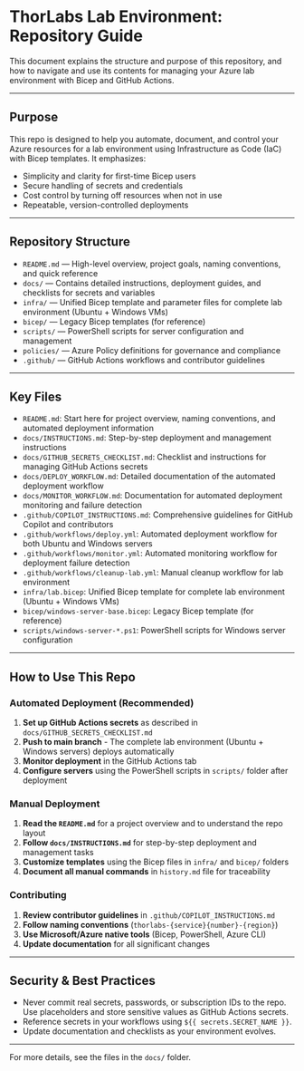 # ThorLabs Lab Environment: Repository Guide

This document explains the structure and purpose of this repository, and how to navigate and use its contents for managing your Azure lab environment with Bicep and GitHub Actions.

---

## Purpose

This repo is designed to help you automate, document, and control your Azure resources for a lab environment using Infrastructure as Code (IaC) with Bicep templates. It emphasizes:
- Simplicity and clarity for first-time Bicep users
- Secure handling of secrets and credentials
- Cost control by turning off resources when not in use
- Repeatable, version-controlled deployments

---

## Repository Structure

- `README.md` — High-level overview, project goals, naming conventions, and quick reference
- `docs/` — Contains detailed instructions, deployment guides, and checklists for secrets and variables
- `infra/` — Unified Bicep template and parameter files for complete lab environment (Ubuntu + Windows VMs)
- `bicep/` — Legacy Bicep templates (for reference)
- `scripts/` — PowerShell scripts for server configuration and management
- `policies/` — Azure Policy definitions for governance and compliance
- `.github/` — GitHub Actions workflows and contributor guidelines

---

## Key Files

- `README.md`: Start here for project overview, naming conventions, and automated deployment information
- `docs/INSTRUCTIONS.md`: Step-by-step deployment and management instructions
- `docs/GITHUB_SECRETS_CHECKLIST.md`: Checklist and instructions for managing GitHub Actions secrets
- `docs/DEPLOY_WORKFLOW.md`: Detailed documentation of the automated deployment workflow
- `docs/MONITOR_WORKFLOW.md`: Documentation for automated deployment monitoring and failure detection
- `.github/COPILOT_INSTRUCTIONS.md`: Comprehensive guidelines for GitHub Copilot and contributors
- `.github/workflows/deploy.yml`: Automated deployment workflow for both Ubuntu and Windows servers
- `.github/workflows/monitor.yml`: Automated monitoring workflow for deployment failure detection
- `.github/workflows/cleanup-lab.yml`: Manual cleanup workflow for lab environment
- `infra/lab.bicep`: Unified Bicep template for complete lab environment (Ubuntu + Windows VMs)
- `bicep/windows-server-base.bicep`: Legacy Bicep template (for reference)
- `scripts/windows-server-*.ps1`: PowerShell scripts for Windows server configuration

---

## How to Use This Repo

### Automated Deployment (Recommended)
1. **Set up GitHub Actions secrets** as described in `docs/GITHUB_SECRETS_CHECKLIST.md`
2. **Push to main branch** - The complete lab environment (Ubuntu + Windows servers) deploys automatically
3. **Monitor deployment** in the GitHub Actions tab
4. **Configure servers** using the PowerShell scripts in `scripts/` folder after deployment

### Manual Deployment
1. **Read the `README.md`** for a project overview and to understand the repo layout
2. **Follow `docs/INSTRUCTIONS.md`** for step-by-step deployment and management tasks
3. **Customize templates** using the Bicep files in `infra/` and `bicep/` folders
4. **Document all manual commands** in `history.md` file for traceability

### Contributing
1. **Review contributor guidelines** in `.github/COPILOT_INSTRUCTIONS.md`
2. **Follow naming conventions** (`thorlabs-{service}{number}-{region}`)
3. **Use Microsoft/Azure native tools** (Bicep, PowerShell, Azure CLI)
4. **Update documentation** for all significant changes

---

## Security & Best Practices

- Never commit real secrets, passwords, or subscription IDs to the repo. Use placeholders and store sensitive values as GitHub Actions secrets.
- Reference secrets in your workflows using `${{ secrets.SECRET_NAME }}`.
- Update documentation and checklists as your environment evolves.

---

For more details, see the files in the `docs/` folder.
